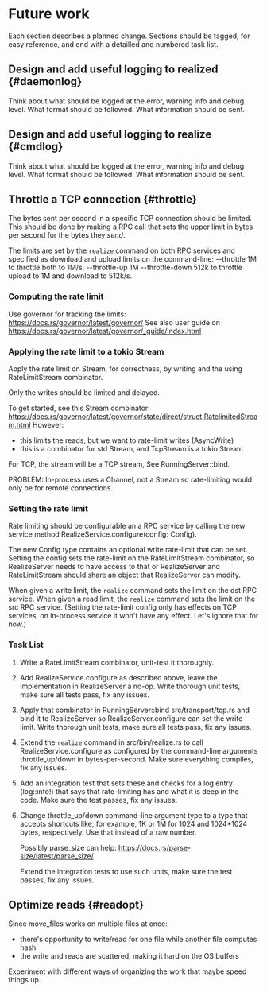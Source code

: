 # Future work

Each section describes a planned change. Sections should be tagged,
for easy reference, and end with a detailled and numbered task list.

## Design and add useful logging to realized {#daemonlog}

Think about what should be logged at the error, warning info and debug
level. What format should be followed. What information should be
sent.

## Design and add useful logging to realize {#cmdlog}

Think about what should be logged at the error, warning info and debug
level. What format should be followed. What information should be
sent.

## Throttle a TCP connection {#throttle}

The bytes sent per second in a specific TCP connection should be
limited. This should be done by making a RPC call that sets the upper
limit in bytes per second for the bytes they *send*.

The limits are set by the `realize` command on both RPC services and
specified as download and upload limits on the command-line:
--throttle 1M to throttle both to 1M/s, --throttle-up 1M
--throttle-down 512k to throttle upload to 1M and download to
512k/s.

### Computing the rate limit

Use governor for tracking the limits:
https://docs.rs/governor/latest/governor/ See also user guide on
https://docs.rs/governor/latest/governor/_guide/index.html

### Applying the rate limit to a tokio Stream

Apply the rate limit on Stream, for correctness, by writing and the
using RateLimitStream combinator.

Only the writes should be limited and delayed.

To get started, see this Stream combinator:
  https://docs.rs/governor/latest/governor/state/direct/struct.RatelimitedStream.html
However:
  - this limits the reads, but we want to rate-limit writes (AsyncWrite)
  - this is a combinator for std Stream, and TcpStream is a tokio Stream

For TCP, the stream will be a TCP stream, See RunningServer::bind.

PROBLEM: In-process uses a Channel, not a Stream so rate-limiting
would only be for remote connections.

### Setting the rate limit

Rate limiting should be configurable an a RPC service by calling the
new service method RealizeService.configure(config: Config).

The new Config type contains an optional write rate-limit that can be
set. Setting the config sets the rate-limit on the RateLimitStream
combinator, so RealizeServer needs to have access to that or
RealizeServer and RateLimitStream should share an object that
RealizeServer can modify.

When given a write limit, the `realize` command sets the limit on the
dst RPC service. When given a read limit, the `realize` command sets
the limit on the src RPC service. (Setting the rate-limit config only
has effects on TCP services, on in-process service it won't have any
effect. Let's ignore that for now.)

### Task List

1. Write a RateLimitStream combinator, unit-test it thoroughly.

2. Add RealizeService.configure as described above, leave the
   implementation in RealizeServer a no-op. Write thorough unit tests,
   make sure all tests pass, fix any issues.

3. Apply that combinator in RunningServer::bind src/transport/tcp.rs
   and bind it to RealizeServer so RealizeServer.configure can set
   the write limit. Write thorough unit tests, make sure all tests
   pass, fix any issues.

4. Extend the `realize` command in src/bin/realize.rs to call
   RealizeService.configure as configured by the command-line
   arguments throttle_up/down in bytes-per-second. Make sure
   everything compiles, fix any issues.

5. Add an integration test that sets these and checks for a log
   entry (log::info!) that says that rate-limiting has and what it is
   deep in the code. Make sure the test passes, fix any issues.

6. Change throttle_up/down command-line argument type to a type that
   accepts shortcuts like, for example, 1K or 1M for 1024 and
   1024*1024 bytes, respectively. Use that instead of a raw number.

   Possibly parse_size can help:
   https://docs.rs/parse-size/latest/parse_size/

   Extend the integration tests to use such units, make sure the test
   passes, fix any issues.

## Optimize reads {#readopt}

Since move_files works on multiple files at once:
 - there's opportunity to write/read for one file while another file computes hash
 - the write and reads are scattered, making it hard on the OS buffers

Experiment with different ways of organizing the work that maybe speed
things up.
